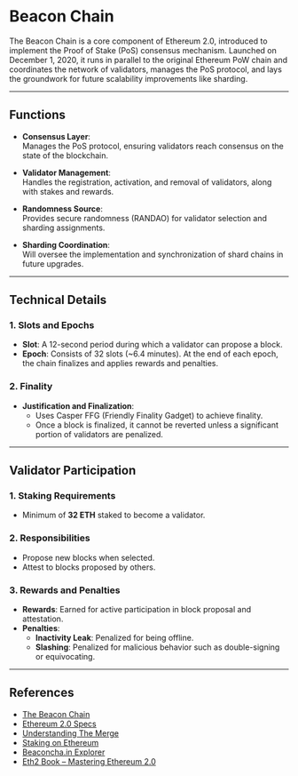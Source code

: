 # **Beacon Chain**

The Beacon Chain is a core component of Ethereum 2.0, introduced to implement the Proof of Stake (PoS) consensus mechanism. Launched on December 1, 2020, it runs in parallel to the original Ethereum PoW chain and coordinates the network of validators, manages the PoS protocol, and lays the groundwork for future scalability improvements like sharding.

---

## **Functions**

- **Consensus Layer**:  
  Manages the PoS protocol, ensuring validators reach consensus on the state of the blockchain.  

- **Validator Management**:  
  Handles the registration, activation, and removal of validators, along with stakes and rewards.  

- **Randomness Source**:  
  Provides secure randomness (RANDAO) for validator selection and sharding assignments.  

- **Sharding Coordination**:  
  Will oversee the implementation and synchronization of shard chains in future upgrades.  

---

## **Technical Details**

### **1. Slots and Epochs**
- **Slot**: A 12-second period during which a validator can propose a block.  
- **Epoch**: Consists of 32 slots (~6.4 minutes). At the end of each epoch, the chain finalizes and applies rewards and penalties.  

### **2. Finality**
- **Justification and Finalization**:
  - Uses Casper FFG (Friendly Finality Gadget) to achieve finality.
  - Once a block is finalized, it cannot be reverted unless a significant portion of validators are penalized.

---

## **Validator Participation**

### **1. Staking Requirements**
- Minimum of **32 ETH** staked to become a validator.  

### **2. Responsibilities**
- Propose new blocks when selected.  
- Attest to blocks proposed by others.  

### **3. Rewards and Penalties**
- **Rewards**: Earned for active participation in block proposal and attestation.  
- **Penalties**:  
  - **Inactivity Leak**: Penalized for being offline.  
  - **Slashing**: Penalized for malicious behavior such as double-signing or equivocating.

---

## **References**

- [The Beacon Chain](https://ethereum.org/en/upgrades/beacon-chain/)  
- [Ethereum 2.0 Specs](https://github.com/ethereum/eth2.0-specs)  
- [Understanding The Merge](https://ethereum.org/en/upgrades/merge/)  
- [Staking on Ethereum](https://ethereum.org/en/staking/)  
- [Beaconcha.in Explorer](https://beaconcha.in/)  
- [Eth2 Book – Mastering Ethereum 2.0](https://eth2book.info/)  
